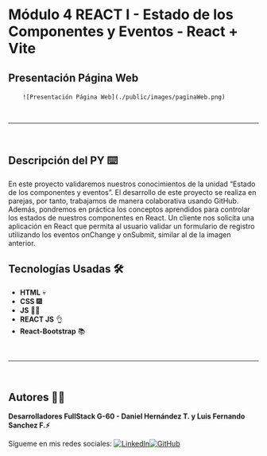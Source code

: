 # Módulo 4 REACT I - Estado de los Componentes y Eventos - React + Vite

## Presentación Página Web

        ![Presentación Página Web](./public/images/paginaWeb.png)

<br/>

---

<br/>

## Descripción del PY ⌨️

En este proyecto validaremos nuestros conocimientos de la unidad “Estado de los componentes y eventos”. El desarrollo de este proyecto se realiza en parejas, por tanto, trabajamos de manera colaborativa usando GitHub. Además, pondremos en práctica los conceptos aprendidos para controlar los estados de nuestros componentes en React. Un cliente nos solicita una aplicación en React que permita al usuario validar un formulario de registro utilizando los eventos onChange y onSubmit, similar al de la imagen anterior.

## Tecnologías Usadas 🛠️

- **HTML** 💀
- **CSS** 🎆
- **JS** 🧑‍💻
- **REACT JS** 👌
- **React-Bootstrap** 📚

<br/>

---

<br>

## Autores 👨‍💻

**Desarrolladores FullStack G-60 - Daniel Hernández T. y Luis Fernando Sanchez F.⚡**

Sígueme en mis redes sociales: [![LinkedIn](https://img.shields.io/badge/LinkedIn-%230077B5.svg?logo=linkedin&logoColor=white)](https://www.linkedin.com/in/luis-fernando-sanchez-f-67369b2b)[![GitHub](https://img.shields.io/badge/GitHub-black?logo=github)](https://github.com/luisfersan)
<br>
